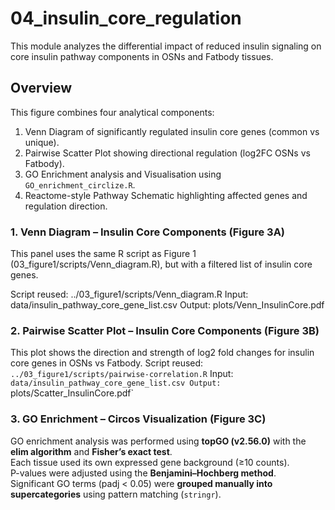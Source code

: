 # 04_insulin_core_regulation

This module analyzes the differential impact of reduced insulin signaling on core insulin pathway components in OSNs and Fatbody tissues.

## Overview

This figure combines four analytical components:
1. Venn Diagram of significantly regulated insulin core genes (common vs unique).
2. Pairwise Scatter Plot showing directional regulation (log2FC OSNs vs Fatbody).
3. GO Enrichment analysis and Visualisation using `GO_enrichment_circlize.R`.
4. Reactome-style Pathway Schematic highlighting affected genes and regulation direction.

### 1. Venn Diagram – Insulin Core Components (Figure 3A)
This panel uses the same R script as Figure 1 (03_figure1/scripts/Venn_diagram.R),
but with a filtered list of insulin core genes.

Script reused: ../03_figure1/scripts/Venn_diagram.R Input: data/insulin_pathway_core_gene_list.csv
Output: plots/Venn_InsulinCore.pdf

### 2. Pairwise Scatter Plot – Insulin Core Components (Figure 3B)

This plot shows the direction and strength of log2 fold changes for insulin core genes in OSNs vs Fatbody.
Script reused: `../03_figure1/scripts/pairwise-correlation.R` Input: `data/insulin_pathway_core_gene_list.csv
Output: `plots/Scatter_InsulinCore.pdf`

### 3. GO Enrichment – Circos Visualization (Figure 3C)

GO enrichment analysis was performed using **topGO (v2.56.0)** with the **elim algorithm** and **Fisher’s exact test**.  
Each tissue used its own expressed gene background (≥10 counts).  
P-values were adjusted using the **Benjamini–Hochberg method**.  
Significant GO terms (padj < 0.05) were **grouped manually into supercategories** using pattern matching (`stringr`).  




